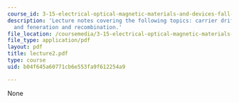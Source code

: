 ```yaml
---
course_id: 3-15-electrical-optical-magnetic-materials-and-devices-fall-2006
description: 'Lecture notes covering the following topics: carrier drift, diffusion,
  and feneration and recombination.'
file_location: /coursemedia/3-15-electrical-optical-magnetic-materials-and-devices-fall-2006/b04f645a60771cb6e553fa9f612254a9_lecture2.pdf
file_type: application/pdf
layout: pdf
title: lecture2.pdf
type: course
uid: b04f645a60771cb6e553fa9f612254a9

---
```

None